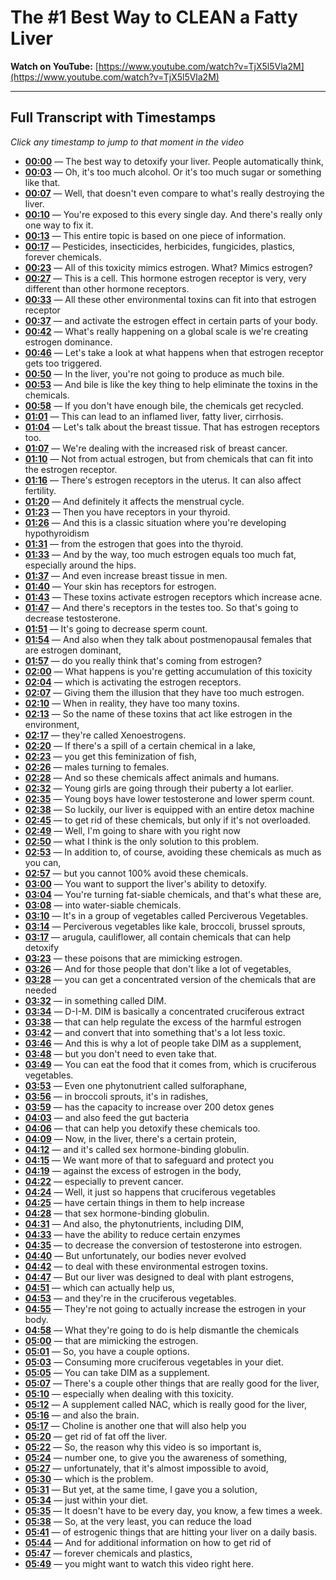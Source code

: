 # The #1 Best Way to CLEAN a Fatty Liver

**Watch on YouTube:** [https://www.youtube.com/watch?v=TjX5l5Vla2M](https://www.youtube.com/watch?v=TjX5l5Vla2M)

---

## Full Transcript with Timestamps

*Click any timestamp to jump to that moment in the video*

- **[00:00](https://www.youtube.com/watch?v=TjX5l5Vla2M&t=0s)** — The best way to detoxify your liver. People automatically think,
- **[00:03](https://www.youtube.com/watch?v=TjX5l5Vla2M&t=3s)** — Oh, it's too much alcohol. Or it's too much sugar or something like that.
- **[00:07](https://www.youtube.com/watch?v=TjX5l5Vla2M&t=7s)** — Well, that doesn't even compare to what's really destroying the liver.
- **[00:10](https://www.youtube.com/watch?v=TjX5l5Vla2M&t=10s)** — You're exposed to this every single day. And there's really only one way to fix it.
- **[00:13](https://www.youtube.com/watch?v=TjX5l5Vla2M&t=13s)** — This entire topic is based on one piece of information.
- **[00:17](https://www.youtube.com/watch?v=TjX5l5Vla2M&t=17s)** — Pesticides, insecticides, herbicides, fungicides, plastics, forever chemicals.
- **[00:23](https://www.youtube.com/watch?v=TjX5l5Vla2M&t=23s)** — All of this toxicity mimics estrogen. What? Mimics estrogen?
- **[00:27](https://www.youtube.com/watch?v=TjX5l5Vla2M&t=27s)** — This is a cell. This hormone estrogen receptor is very, very different than other hormone receptors.
- **[00:33](https://www.youtube.com/watch?v=TjX5l5Vla2M&t=33s)** — All these other environmental toxins can fit into that estrogen receptor
- **[00:37](https://www.youtube.com/watch?v=TjX5l5Vla2M&t=37s)** — and activate the estrogen effect in certain parts of your body.
- **[00:42](https://www.youtube.com/watch?v=TjX5l5Vla2M&t=42s)** — What's really happening on a global scale is we're creating estrogen dominance.
- **[00:46](https://www.youtube.com/watch?v=TjX5l5Vla2M&t=46s)** — Let's take a look at what happens when that estrogen receptor gets too triggered.
- **[00:50](https://www.youtube.com/watch?v=TjX5l5Vla2M&t=50s)** — In the liver, you're not going to produce as much bile.
- **[00:53](https://www.youtube.com/watch?v=TjX5l5Vla2M&t=53s)** — And bile is like the key thing to help eliminate the toxins in the chemicals.
- **[00:58](https://www.youtube.com/watch?v=TjX5l5Vla2M&t=58s)** — If you don't have enough bile, the chemicals get recycled.
- **[01:01](https://www.youtube.com/watch?v=TjX5l5Vla2M&t=61s)** — This can lead to an inflamed liver, fatty liver, cirrhosis.
- **[01:04](https://www.youtube.com/watch?v=TjX5l5Vla2M&t=64s)** — Let's talk about the breast tissue. That has estrogen receptors too.
- **[01:07](https://www.youtube.com/watch?v=TjX5l5Vla2M&t=67s)** — We're dealing with the increased risk of breast cancer.
- **[01:10](https://www.youtube.com/watch?v=TjX5l5Vla2M&t=70s)** — Not from actual estrogen, but from chemicals that can fit into the estrogen receptor.
- **[01:16](https://www.youtube.com/watch?v=TjX5l5Vla2M&t=76s)** — There's estrogen receptors in the uterus. It can also affect fertility.
- **[01:20](https://www.youtube.com/watch?v=TjX5l5Vla2M&t=80s)** — And definitely it affects the menstrual cycle.
- **[01:23](https://www.youtube.com/watch?v=TjX5l5Vla2M&t=83s)** — Then you have receptors in your thyroid.
- **[01:26](https://www.youtube.com/watch?v=TjX5l5Vla2M&t=86s)** — And this is a classic situation where you're developing hypothyroidism
- **[01:31](https://www.youtube.com/watch?v=TjX5l5Vla2M&t=91s)** — from the estrogen that goes into the thyroid.
- **[01:33](https://www.youtube.com/watch?v=TjX5l5Vla2M&t=93s)** — And by the way, too much estrogen equals too much fat, especially around the hips.
- **[01:37](https://www.youtube.com/watch?v=TjX5l5Vla2M&t=97s)** — And even increase breast tissue in men.
- **[01:40](https://www.youtube.com/watch?v=TjX5l5Vla2M&t=100s)** — Your skin has receptors for estrogen.
- **[01:43](https://www.youtube.com/watch?v=TjX5l5Vla2M&t=103s)** — These toxins activate estrogen receptors which increase acne.
- **[01:47](https://www.youtube.com/watch?v=TjX5l5Vla2M&t=107s)** — And there's receptors in the testes too. So that's going to decrease testosterone.
- **[01:51](https://www.youtube.com/watch?v=TjX5l5Vla2M&t=111s)** — It's going to decrease sperm count.
- **[01:54](https://www.youtube.com/watch?v=TjX5l5Vla2M&t=114s)** — And also when they talk about postmenopausal females that are estrogen dominant,
- **[01:57](https://www.youtube.com/watch?v=TjX5l5Vla2M&t=117s)** — do you really think that's coming from estrogen?
- **[02:00](https://www.youtube.com/watch?v=TjX5l5Vla2M&t=120s)** — What happens is you're getting accumulation of this toxicity
- **[02:04](https://www.youtube.com/watch?v=TjX5l5Vla2M&t=124s)** — which is activating the estrogen receptors.
- **[02:07](https://www.youtube.com/watch?v=TjX5l5Vla2M&t=127s)** — Giving them the illusion that they have too much estrogen.
- **[02:10](https://www.youtube.com/watch?v=TjX5l5Vla2M&t=130s)** — When in reality, they have too many toxins.
- **[02:13](https://www.youtube.com/watch?v=TjX5l5Vla2M&t=133s)** — So the name of these toxins that act like estrogen in the environment,
- **[02:17](https://www.youtube.com/watch?v=TjX5l5Vla2M&t=137s)** — they're called Xenoestrogens.
- **[02:20](https://www.youtube.com/watch?v=TjX5l5Vla2M&t=140s)** — If there's a spill of a certain chemical in a lake,
- **[02:23](https://www.youtube.com/watch?v=TjX5l5Vla2M&t=143s)** — you get this feminization of fish,
- **[02:26](https://www.youtube.com/watch?v=TjX5l5Vla2M&t=146s)** — males turning to females.
- **[02:28](https://www.youtube.com/watch?v=TjX5l5Vla2M&t=148s)** — And so these chemicals affect animals and humans.
- **[02:32](https://www.youtube.com/watch?v=TjX5l5Vla2M&t=152s)** — Young girls are going through their puberty a lot earlier.
- **[02:35](https://www.youtube.com/watch?v=TjX5l5Vla2M&t=155s)** — Young boys have lower testosterone and lower sperm count.
- **[02:38](https://www.youtube.com/watch?v=TjX5l5Vla2M&t=158s)** — So luckily, our liver is equipped with an entire detox machine
- **[02:45](https://www.youtube.com/watch?v=TjX5l5Vla2M&t=165s)** — to get rid of these chemicals, but only if it's not overloaded.
- **[02:49](https://www.youtube.com/watch?v=TjX5l5Vla2M&t=169s)** — Well, I'm going to share with you right now
- **[02:50](https://www.youtube.com/watch?v=TjX5l5Vla2M&t=170s)** — what I think is the only solution to this problem.
- **[02:53](https://www.youtube.com/watch?v=TjX5l5Vla2M&t=173s)** — In addition to, of course, avoiding these chemicals as much as you can,
- **[02:57](https://www.youtube.com/watch?v=TjX5l5Vla2M&t=177s)** — but you cannot 100% avoid these chemicals.
- **[03:00](https://www.youtube.com/watch?v=TjX5l5Vla2M&t=180s)** — You want to support the liver's ability to detoxify.
- **[03:04](https://www.youtube.com/watch?v=TjX5l5Vla2M&t=184s)** — You're turning fat-siable chemicals, and that's what these are,
- **[03:08](https://www.youtube.com/watch?v=TjX5l5Vla2M&t=188s)** — into water-siable chemicals.
- **[03:10](https://www.youtube.com/watch?v=TjX5l5Vla2M&t=190s)** — It's in a group of vegetables called Perciverous Vegetables.
- **[03:14](https://www.youtube.com/watch?v=TjX5l5Vla2M&t=194s)** — Perciverous vegetables like kale, broccoli, brussel sprouts,
- **[03:17](https://www.youtube.com/watch?v=TjX5l5Vla2M&t=197s)** — arugula, cauliflower, all contain chemicals that can help detoxify
- **[03:23](https://www.youtube.com/watch?v=TjX5l5Vla2M&t=203s)** — these poisons that are mimicking estrogen.
- **[03:26](https://www.youtube.com/watch?v=TjX5l5Vla2M&t=206s)** — And for those people that don't like a lot of vegetables,
- **[03:28](https://www.youtube.com/watch?v=TjX5l5Vla2M&t=208s)** — you can get a concentrated version of the chemicals that are needed
- **[03:32](https://www.youtube.com/watch?v=TjX5l5Vla2M&t=212s)** — in something called DIM.
- **[03:34](https://www.youtube.com/watch?v=TjX5l5Vla2M&t=214s)** — D-I-M. DIM is basically a concentrated cruciferous extract
- **[03:38](https://www.youtube.com/watch?v=TjX5l5Vla2M&t=218s)** — that can help regulate the excess of the harmful estrogen
- **[03:42](https://www.youtube.com/watch?v=TjX5l5Vla2M&t=222s)** — and convert that into something that's a lot less toxic.
- **[03:46](https://www.youtube.com/watch?v=TjX5l5Vla2M&t=226s)** — And this is why a lot of people take DIM as a supplement,
- **[03:48](https://www.youtube.com/watch?v=TjX5l5Vla2M&t=228s)** — but you don't need to even take that.
- **[03:49](https://www.youtube.com/watch?v=TjX5l5Vla2M&t=229s)** — You can eat the food that it comes from, which is cruciferous vegetables.
- **[03:53](https://www.youtube.com/watch?v=TjX5l5Vla2M&t=233s)** — Even one phytonutrient called sulforaphane,
- **[03:56](https://www.youtube.com/watch?v=TjX5l5Vla2M&t=236s)** — in broccoli sprouts, it's in radishes,
- **[03:59](https://www.youtube.com/watch?v=TjX5l5Vla2M&t=239s)** — has the capacity to increase over 200 detox genes
- **[04:03](https://www.youtube.com/watch?v=TjX5l5Vla2M&t=243s)** — and also feed the gut bacteria
- **[04:06](https://www.youtube.com/watch?v=TjX5l5Vla2M&t=246s)** — that can help you detoxify these chemicals too.
- **[04:09](https://www.youtube.com/watch?v=TjX5l5Vla2M&t=249s)** — Now, in the liver, there's a certain protein,
- **[04:12](https://www.youtube.com/watch?v=TjX5l5Vla2M&t=252s)** — and it's called sex hormone-binding globulin.
- **[04:15](https://www.youtube.com/watch?v=TjX5l5Vla2M&t=255s)** — We want more of that to safeguard and protect you
- **[04:19](https://www.youtube.com/watch?v=TjX5l5Vla2M&t=259s)** — against the excess of estrogen in the body,
- **[04:22](https://www.youtube.com/watch?v=TjX5l5Vla2M&t=262s)** — especially to prevent cancer.
- **[04:24](https://www.youtube.com/watch?v=TjX5l5Vla2M&t=264s)** — Well, it just so happens that cruciferous vegetables
- **[04:25](https://www.youtube.com/watch?v=TjX5l5Vla2M&t=265s)** — have certain things in them to help increase
- **[04:28](https://www.youtube.com/watch?v=TjX5l5Vla2M&t=268s)** — that sex hormone-binding globulin.
- **[04:31](https://www.youtube.com/watch?v=TjX5l5Vla2M&t=271s)** — And also, the phytonutrients, including DIM,
- **[04:33](https://www.youtube.com/watch?v=TjX5l5Vla2M&t=273s)** — have the ability to reduce certain enzymes
- **[04:35](https://www.youtube.com/watch?v=TjX5l5Vla2M&t=275s)** — to decrease the conversion of testosterone into estrogen.
- **[04:40](https://www.youtube.com/watch?v=TjX5l5Vla2M&t=280s)** — But unfortunately, our bodies never evolved
- **[04:42](https://www.youtube.com/watch?v=TjX5l5Vla2M&t=282s)** — to deal with these environmental estrogen toxins.
- **[04:47](https://www.youtube.com/watch?v=TjX5l5Vla2M&t=287s)** — But our liver was designed to deal with plant estrogens,
- **[04:51](https://www.youtube.com/watch?v=TjX5l5Vla2M&t=291s)** — which can actually help us,
- **[04:53](https://www.youtube.com/watch?v=TjX5l5Vla2M&t=293s)** — and they're in the cruciferous vegetables.
- **[04:55](https://www.youtube.com/watch?v=TjX5l5Vla2M&t=295s)** — They're not going to actually increase the estrogen in your body.
- **[04:58](https://www.youtube.com/watch?v=TjX5l5Vla2M&t=298s)** — What they're going to do is help dismantle the chemicals
- **[05:00](https://www.youtube.com/watch?v=TjX5l5Vla2M&t=300s)** — that are mimicking the estrogen.
- **[05:01](https://www.youtube.com/watch?v=TjX5l5Vla2M&t=301s)** — So, you have a couple options.
- **[05:03](https://www.youtube.com/watch?v=TjX5l5Vla2M&t=303s)** — Consuming more cruciferous vegetables in your diet.
- **[05:05](https://www.youtube.com/watch?v=TjX5l5Vla2M&t=305s)** — You can take DIM as a supplement.
- **[05:07](https://www.youtube.com/watch?v=TjX5l5Vla2M&t=307s)** — There's a couple other things that are really good for the liver,
- **[05:10](https://www.youtube.com/watch?v=TjX5l5Vla2M&t=310s)** — especially when dealing with this toxicity.
- **[05:12](https://www.youtube.com/watch?v=TjX5l5Vla2M&t=312s)** — A supplement called NAC, which is really good for the liver,
- **[05:16](https://www.youtube.com/watch?v=TjX5l5Vla2M&t=316s)** — and also the brain.
- **[05:17](https://www.youtube.com/watch?v=TjX5l5Vla2M&t=317s)** — Choline is another one that will also help you
- **[05:20](https://www.youtube.com/watch?v=TjX5l5Vla2M&t=320s)** — get rid of fat off the liver.
- **[05:22](https://www.youtube.com/watch?v=TjX5l5Vla2M&t=322s)** — So, the reason why this video is so important is,
- **[05:24](https://www.youtube.com/watch?v=TjX5l5Vla2M&t=324s)** — number one, to give you the awareness of something,
- **[05:27](https://www.youtube.com/watch?v=TjX5l5Vla2M&t=327s)** — unfortunately, that it's almost impossible to avoid,
- **[05:30](https://www.youtube.com/watch?v=TjX5l5Vla2M&t=330s)** — which is the problem.
- **[05:31](https://www.youtube.com/watch?v=TjX5l5Vla2M&t=331s)** — But yet, at the same time, I gave you a solution,
- **[05:34](https://www.youtube.com/watch?v=TjX5l5Vla2M&t=334s)** — just within your diet.
- **[05:35](https://www.youtube.com/watch?v=TjX5l5Vla2M&t=335s)** — It doesn't have to be every day, you know, a few times a week.
- **[05:38](https://www.youtube.com/watch?v=TjX5l5Vla2M&t=338s)** — So, at the very least, you can reduce the load
- **[05:41](https://www.youtube.com/watch?v=TjX5l5Vla2M&t=341s)** — of estrogenic things that are hitting your liver on a daily basis.
- **[05:44](https://www.youtube.com/watch?v=TjX5l5Vla2M&t=344s)** — And for additional information on how to get rid of
- **[05:47](https://www.youtube.com/watch?v=TjX5l5Vla2M&t=347s)** — forever chemicals and plastics,
- **[05:49](https://www.youtube.com/watch?v=TjX5l5Vla2M&t=349s)** — you might want to watch this video right here.
